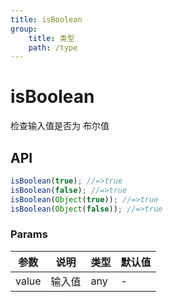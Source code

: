 ```yaml
---
title: isBoolean
group:
    title: 类型
    path: /type
---
```


# isBoolean

检查输入值是否为 布尔值

## API

```ts
isBoolean(true); //=>true
isBoolean(false); //=>true
isBoolean(Object(true)); //=>true
isBoolean(Object(false)); //=>true
```

### Params

| 参数  | 说明   | 类型 | 默认值 |
| ----- | ------ | ---- | ------ |
| value | 输入值 | any  | -      |
